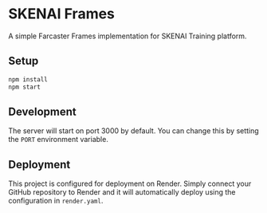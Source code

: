 # SKENAI Frames

A simple Farcaster Frames implementation for SKENAI Training platform.

## Setup

```bash
npm install
npm start
```

## Development

The server will start on port 3000 by default. You can change this by setting the `PORT` environment variable.

## Deployment

This project is configured for deployment on Render. Simply connect your GitHub repository to Render and it will automatically deploy using the configuration in `render.yaml`.
